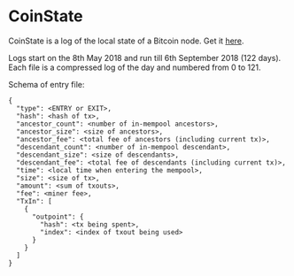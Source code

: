 # CoinState
CoinState is a log of the local state of a Bitcoin node. Get it [here](https://drive.google.com/drive/folders/1_taGoCphJeH4JspP5D3JuT7vwTRQp4MS?usp=sharing).

Logs start on the 8th May 2018 and run till 6th September 2018 (122 days). Each file is a compressed log of the day and numbered from 0 to 121.

Schema of entry file:
```
{
  "type": <ENTRY or EXIT>,
  "hash": <hash of tx>,
  "ancestor_count": <number of in-mempool ancestors>,
  "ancestor_size": <size of ancestors>,
  "ancestor_fee": <total fee of ancestors (including current tx)>,
  "descendant_count": <number of in-mempool descendant>,
  "descendant_size": <size of descendants>,
  "descendant_fee": <total fee of descendants (including current tx)>,
  "time": <local time when entering the mempool>,
  "size": <size of tx>,
  "amount": <sum of txouts>,
  "fee": <miner fee>,
  "TxIn": [
    {
      "outpoint": {
        "hash": <tx being spent>,
        "index": <index of txout being used>
      }
    }
  ]
}
```